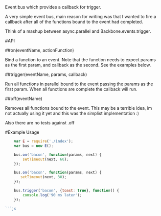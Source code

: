 Event bus which provides a callback for trigger.

A very simple event bus, main reason for writing was that I wanted to fire a callback after all of the functions bound to the event had completed.

Think of a mashup between async.parallel and Backbone.events.trigger.

#API

##on(eventName, actionFunction)

Bind a function to an event. Note that the function needs to expect params as the first param, and callback as the second. See the examples below.

##trigger(eventName, params, callback)

Run all functions in parallel bound to the event passing the params as the first param. When all functions are complete the callback will run.

##off(eventName)

Removes all functions bound to the event. This may be a terrible idea, im not actually using it yet and this was the simplist implementation :)

Also there are no tests against .off

#Example Usage

```js
    var E = require('./index');
    var bus = new E();

    bus.on('bacon', function(params, next) {
        setTimeout(next, 60);
    });

    bus.on('bacon', function(params, next) {
       setTimeout(next, 30);
    });

    bus.trigger('bacon', {toast: true}, function() {
        console.log('90 ms later');
    });

```js

